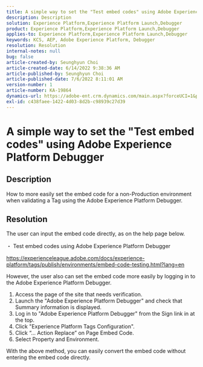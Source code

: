 ```yaml
---
title: A simple way to set the "Test embed codes" using Adobe Experience Platform Debugger
description: Description
solution: Experience Platform,Experience Platform Launch,Debugger
product: Experience Platform,Experience Platform Launch,Debugger
applies-to: Experience Platform,Experience Platform Launch,Debugger
keywords: KCS, AEP, Adobe Experience Platform, Debugger
resolution: Resolution
internal-notes: null
bug: false
article-created-by: Seunghyun Choi
article-created-date: 6/14/2022 9:38:36 AM
article-published-by: Seunghyun Choi
article-published-date: 7/6/2022 8:11:01 AM
version-number: 1
article-number: KA-19864
dynamics-url: https://adobe-ent.crm.dynamics.com/main.aspx?forceUCI=1&pagetype=entityrecord&etn=knowledgearticle&id=5741b3bf-c5eb-ec11-bb3d-000d3a5c4292
exl-id: c438faee-1422-4d03-8d2b-c98939c27d39
---
```

# A simple way to set the "Test embed codes" using Adobe Experience Platform Debugger

## Description

How to more easily set the embed code for a non-Production environment when validating a Tag using the Adobe Experience Platform Debugger. 

## Resolution


The user can input the embed code directly, as on the help page below.

・ Test embed codes using Adobe Experience Platform Debugger

https://experienceleague.adobe.com/docs/experience-platform/tags/publish/environments/embed-code-testing.html?lang=en

However, the user also can set the embed code more easily by logging in to the Adobe Experience Platform Debugger.

1. Access the page of the site that needs verification.
 2. Launch the "Adobe Experience Platform Debugger" and check that Summary information is displayed.
 3. Log in to "Adobe Experience Platform Debugger" from the Sign link in at the top.
 4. Click "Experience Platform Tags Configuration".
 5. Click “… Action Replace” on Page Embed Code.
 6. Select Property and Environment.

With the above method, you can easily convert the embed code without entering the embed code directly.
